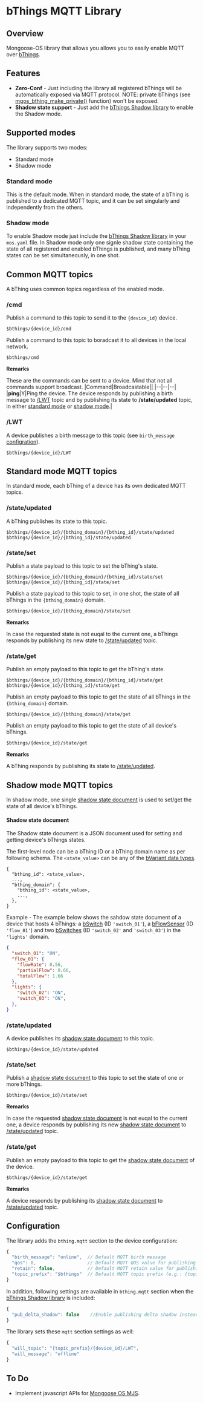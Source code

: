 # bThings MQTT Library
## Overview
Mongoose-OS library that allows you allows you to easily enable MQTT over [bThings](https://github.com/diy365-mgos/bthing).
## Features
- **Zero-Conf** - Just including the library all registered bThings will be automatically exposed via MQTT protocol. NOTE: private bThings (see [mgos_bthing_make_private()](https://github.com/diy365-mgos/bthing#mgos_bthing_make_private) function) won't be exposed.
- **Shadow state support** - Just add the [bThings Shadow library](https://github.com/diy365-mgos/bthing-shadow) to enable the Shadow mode.
## Supported modes
The library supports two modes:
- Standard mode
- Shadow mode
### Standard mode
This is the default mode. When in standard mode, the state of a bThing is published to a dedicated MQTT topic, and it can be set singularly and independently from the others.
### Shadow mode
To enable Shadow mode just include the [bThings Shadow library](https://github.com/diy365-mgos/bthing-shadow) in your `mos.yaml` file. In Shadow mode only one signle shadow state containing the state of all registered and enabled bThings is published, and many bThing states can be set simultaneously, in one shot.
## Common MQTT topics
A bThing uses common topics regardless of the enabled mode.
### /cmd
Publish a command to this topic to send it to the `{device_id}` device.
```
$bthings/{device_id}/cmd
```
Publish a command to this topic to boradcast it to all devices in the local network.
```
$bthings/cmd
```
**Remarks**

These are the commands can be sent to a device. Mind that not all commands support broadcast.
|Command|Broadcastable||
|--|--|--|
|**ping**|Y|Ping the device. The device responds by publishing a birth message to [/LWT](#lwt) topic and by publishing its state to **/state/updated** topic, in either [standard mode](#standard_state_updated) or [shadow mode](#shadow_state_updated).|
### /LWT
A device publishes a birth message to this topic (see `birth_message` [configration](#configuration)).
```
$bthings/{device_id}/LWT
```
## Standard mode MQTT topics
In standard mode, each bThing of a device has its own dedicated MQTT topics.
### <a name="standard_state_updated"></a>/state/updated
A bThing publishes its state to this topic.
```
$bthings/{device_id}/{bthing_domain}/{bthing_id}/state/updated
$bthings/{device_id}/{bthing_id}/state/updated
```
### <a name="standard_state_set"></a>/state/set
Publish a state payload to this topic to set the bThing's state.
```
$bthings/{device_id}/{bthing_domain}/{bthing_id}/state/set
$bthings/{device_id}/{bthing_id}/state/set
```
Publish a state payload to this topic to set, in one shot, the state of all bThings in the `{bthing_domain}` domain.
```
$bthings/{device_id}/{bthing_domain}/state/set
```
**Remarks**

In case the requested state is not euqal to the current one, a bThings responds by publishing its new state to [/state/updated](#standard_state_updated) topic.
### <a name="standard_state_get"></a>/state/get
Publish an empty payload to this topic to get the bThing's state.
```
$bthings/{device_id}/{bthing_domain}/{bthing_id}/state/get
$bthings/{device_id}/{bthing_id}/state/get
```
Publish an empty payload to this topic to get the state of all bThings in the `{bthing_domain}` domain.
```
$bthings/{device_id}/{bthing_domain}/state/get
```
Publish an empty payload to this topic to get the state of all device's bThings.
```
$bthings/{device_id}/state/get
```
**Remarks**

A bThing responds by publishing its state to [/state/updated](#standard_state_updated).
## Shadow mode MQTT topics
In shadow mode, one single [shadow state document](#shadow-state-document) is used to set/get the state of all device's bThings.
#### Shadow state document
The Shadow state document is a JSON document used for setting and getting device's bThings states.

The first-level node can be a bThing ID or a bThing domain name as per following schema. The `<state_value>` can be any of the [bVariant data types](https://github.com/diy365-mgos/bvar#supported-data-types).
```
{
  "bthing_id": <state_value>,
  ...,
  "bthing_domain": {         
    "bthing_id": <state_value>,
    ...,
  },
}
```
Example - The example below shows the sahdow state document of a device that hosts 4 bThings: a [bSwitch](https://github.com/diy365-mgos/bswitch) (ID `'switch_01'`), a [bFlowSensor](https://github.com/diy365-mgos/bflowsens) (ID `'flow_01'`) and two [bSwitches](https://github.com/diy365-mgos/bswitch) (ID `'switch_02'` and `'switch_03'`) in the `'lights'` domain.
```json
{
  "switch_01": "ON",
  "flow_01": {
    "flowRate": 0.56,
    "partialFlow": 0.66,
    "totalFlow": 1.66
  },
  "lights": {         
    "switch_02": "ON",
    "switch_03": "ON",
  },
}
```
### <a name="shadow_state_updated"></a>/state/updated
A device publishes its [shadow state document](#shadow-state-document) to this topic.
```
$bthings/{device_id}/state/updated
```
### <a name="shadow_state_set"></a>/state/set
Publish a [shadow state document](#shadow-state-document) to this topic to set the state of one or more bThings.
```
$bthings/{device_id}/state/set
```
**Remarks**

In case the requested [shadow state document](#shadow-state-document) is not euqal to the current one, a device responds by publishing its new [shadow state document](#shadow-state-document) to [/state/updated](#shadow_state_updated) topic.
### <a name="shadow_state_get"></a>/state/get
Publish an empty payload to this topic to get the [shadow state document](#shadow-state-document) of the device.
```
$bthings/{device_id}/state/get
```
**Remarks**

A device responds by publishing its [shadow state document](#shadow-state-document) to [/state/updated](#shadow_state_updated) topic.
## Configuration
The library adds the `bthing.mqtt` section to the device configuration:
```javascript
{
  "birth_message": "online",  // Default MQTT birth message
  "qos": 0,                   // Default MQTT QOS value for publishing messages
  "retain": false,            // Default MQTT retain value for publishing messages
  "topic_prefix": "$bthings"  // Default MQTT topic prefix (e.g.: {topic_prefix}/{device_id}/...)
}
```
In addition, following settings are available in `bthing.mqtt` section when the [bThings Shadow library](https://github.com/diy365-mgos/bthing-shadow) is included:
```javascript
{
  "pub_delta_shadow": false    //Enable publishing delta shadow instead of the full one
}
```
The library sets these `mqtt` section settings as well:
```javascript
{
  "will_topic": "{topic_prefix}/{device_id}/LWT",
  "will_message": "offline"
}
```
## To Do
- Implement javascript APIs for [Mongoose OS MJS](https://github.com/mongoose-os-libs/mjs).